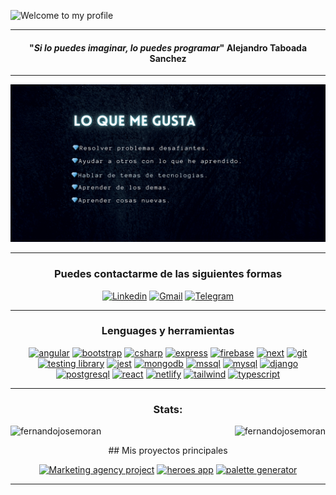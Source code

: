 ![Welcome to my profile](https://github.com/fernandojosemoran/fernandojosemoran/blob/main/banner-github.png?raw=true)
  
<hr>
<!-- MAIN PHRASE SECTION -->
<span align="center">
  <span>
    <h4 align="center">"<em>Si lo puedes imaginar, lo puedes programar</em>"
      <span align="center">Alejandro Taboada Sanchez</span>
    </h4>
</span>

<!-- ABOUT YOU -->
<hr>

![i like by following things](https://github.com/fernandojosemoran/fernandojosemoran/blob/main/lo-que-me-gusta.png?raw=true)

<hr>      
<h3>Puedes contactarme de las siguientes formas</h3>

  [![Linkedin](https://img.shields.io/badge/LinkedIn-0077B5?style=for-the-badge&logo=linkedin&logoColor=white)](https://www.linkedin.com/in/fernando-moran/)
  [![Gmail](https://img.shields.io/badge/Gmail-D14836?style=for-the-badge&logo=gmail&logoColor=white)](mailto:joykishan120@gmail.com)
  [![Telegram](https://img.shields.io/badge/Telegram-2CA5E0?style=for-the-badge&logo=telegram&logoColor=white)](https://t.me/joykishan_sharma)

<hr>
<h3>Lenguages y herramientas</h3>

<div align="center"> 
  <a href="https://angular.io" target="_blank"><img src="https://img.shields.io/badge/Angular-DD0031?style=for-the-badge&logo=angular&logoColor=white" alt="angular"/></a>
  <a href="https://getbootstrap.com" target="_blank"><img src="https://img.shields.io/badge/Bootstrap-563D7C?style=for-the-badge&logo=bootstrap&logoColor=white" alt="bootstrap" /></a>
  <a href="https://www.w3schools.com/cs/" target="_blank"><img src="https://img.shields.io/badge/C%23-239120?style=for-the-badge&logo=c-sharp&logoColor=white" alt="csharp" /></a>
  <a href="https://expressjs.com" target="_blank"><img src="https://img.shields.io/badge/Express.js-404D59?style=for-the-badge" alt="express" /></a>
  <a href="https://firebase.google.com/" target="_blank"><img src="https://img.shields.io/badge/Firebase-039BE5?style=for-the-badge&logo=Firebase&logoColor=white" alt="firebase" /></a>
  <a href="https://nextjs.org/" target="_blank"><img src="https://img.shields.io/badge/Next.js-000?logo=nextdotjs&logoColor=fff&style=for-the-badge" alt="next" /></a>
  <a href="https://git-scm.com/" target="_blank"><img src="https://img.shields.io/badge/GIT-E44C30?style=for-the-badge&logo=git&logoColor=white" alt="git" /></a>
  <a href="https://testing-library.com/" target="_blank"><img src="https://img.shields.io/badge/testing%20library-323330?style=for-the-badge&logo=testing-library&logoColor=red" alt="testing library" /></a>
  <a href="https://jestjs.io" target="_blank"><img src="https://img.shields.io/badge/Jest-323330?style=for-the-badge&logo=Jest&logoColor=white" alt="jest" /></a>
  <a href="https://www.mongodb.com/" target="_blank"><img src="https://img.shields.io/badge/MongoDB-4EA94B?style=for-the-badge&logo=mongodb&logoColor=white" alt="mongodb" /></a>
  <a href="https://www.microsoft.com/en-us/sql-server" target="_blank"><img src="https://img.shields.io/badge/Microsoft%20SQL%20Server-CC2927?style=for-the-badge&logo=microsoft%20sql%20server&logoColor=white" alt="mssql" /></a>
  <a href="https://www.mysql.com/s" target="_blank"><img src="https://img.shields.io/badge/MySQL-005C84?style=for-the-badge&logo=mysql&logoColor=white" alt="mysql" /></a>
  <a href="https://www.djangoproject.com/" target="_blank"><img src="https://img.shields.io/badge/Django-092E20?style=for-the-badge&logo=django&logoColor=white" alt="django" /></a>
  <a href="https://www.postgresql.org" target="_blank"><img src="https://img.shields.io/badge/PostgreSQL-316192?style=for-the-badge&logo=postgresql&logoColor=white" alt="postgresql" /></a>
  <a href="https://reactjs.org/" target="_blank"><img src="https://img.shields.io/badge/React-20232A?style=for-the-badge&logo=react&logoColor=61DAFB" alt="react"/></a>
  <a href="https://www.netlify.com/" target="_blank"><img src="https://img.shields.io/badge/Netlify-00C7B7?style=for-the-badge&logo=netlify&logoColor=white" alt="netlify"/></a>
  <a href="https://tailwindcss.com/" target="_blank"><img src="https://img.shields.io/badge/Tailwind_CSS-38B2AC?style=for-the-badge&logo=tailwind-css&logoColor=white" alt="tailwind" /></a>
  <a href="https://www.typescriptlang.org/" target="_blank"><img src="https://img.shields.io/badge/TypeScript-007ACC?style=for-the-badge&logo=typescript&logoColor=white" alt="typescript"/></a>
</div>  
   
<!-- GITHUB STATS -->
<hr>
<div style="display: block;">
<p>
  <h3 align="center">Stats:</h3>
  <p>
    <a align="left">
      <p>
        <img align="left" 
          src="https://github-readme-stats.vercel.app/api/top-langs?username=fernandojosemoran&show_icons=true&theme=dark&locale=es&hide=jupyter%20notebook,lex,&langs_count=8" alt="fernandojosemoran" />
      </p>
    </a>
    <a align="right">
      <p>&nbsp;
        <img align="right" src="https://github-readme-stats.vercel.app/api?username=fernandojosemoran&show_icons=true&theme=dark&locale=es" alt="fernandojosemoran" />
      </p>
    </a>  
  </p>
</p>
</div>

<div>
  ## Mis proyectos principales

  [![Marketing agency project](https://github-readme-stats.vercel.app/api/pin/?username=fernandojosemoran&repo=marketing-agency&theme=dark&show_owner=true)](https://github.com/fernandojosemoran/marketing-agency)
  [![heroes app](https://github-readme-stats.vercel.app/api/pin/?username=fernandojosemoran&repo=HeroesApp-Angular&theme=dark&show_owner=true)](https://github.com/fernandojosemoran/marketing-agency)
  [![palette generator](https://github-readme-stats.vercel.app/api/pin/?username=fernandojosemoran&repo=palette-generato&theme=dark&show_owner=true)](https://github.com/fernandojosemoran/marketing-agency)
</div>

<hr>
<br>
<br>
<br>
<br>
<br>
<br>
<br>
<br>
<br>
<br>
<br>
